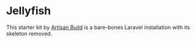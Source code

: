 # Jellyfish

This starter kit by [Artisan Build](https://artisn.build) is a bare-bones Laravel installation with
its skeleton removed.
